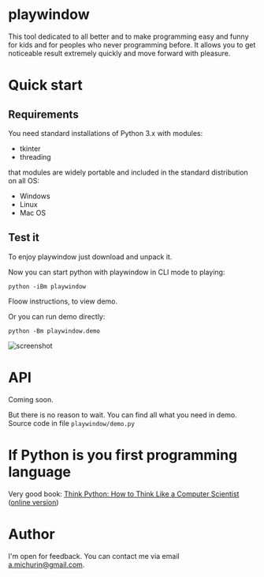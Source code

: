 playwindow
==========

This tool dedicated to all better and to make programming easy and
funny for kids and for peoples who never programming before. It allows
you to get noticeable result extremely quickly and move forward with pleasure.

Quick start
===========

Requirements
----------

You need standard installations of Python 3.x with modules:

  - tkinter
  - threading

that modules are widely portable and included in the standard distribution on all OS:

  - Windows
  - Linux
  - Mac OS

Test it
----------

To enjoy playwindow just download and unpack it.

Now you can start python with playwindow in CLI mode to playing:

    python -iBm playwindow

Floow instructions, to view demo.

Or you can run demo directly:

    python -Bm playwindow.demo

![screenshot](http://michurin.github.io/playwindow/images/screenshot.png)

API
===

Coming soon.

But there is no reason to wait. You can find all what you need in demo. Source code in file
`playwindow/demo.py`

If Python is you first programming language
===========================================

Very good book:
[Think Python: How to Think Like a Computer Scientist](http://www.greenteapress.com/thinkpython/)
([online version](http://www.greenteapress.com/thinkpython/html/index.html))

Author
======

I'm open for feedback. You can contact me via email <a.michurin@gmail.com>.
